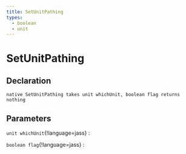 ```yaml
---
title: SetUnitPathing
types:
  - boolean
  - unit
---
```


# SetUnitPathing

## Declaration

```jass
native SetUnitPathing takes unit whichUnit, boolean flag returns nothing
```

## Parameters
`unit whichUnit`{!language=jass}
: 

`boolean flag`{!language=jass}
: 
